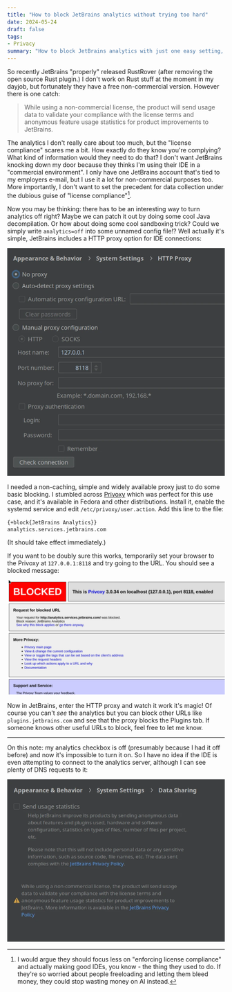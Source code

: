 ```yaml
---
title: "How to block JetBrains analytics without trying too hard"
date: 2024-05-24
draft: false
tags:
- Privacy
summary: "How to block JetBrains analytics with just one easy setting, already built into their IDE."
---
```


So recently JetBrains "properly" released RustRover (after removing the open source Rust plugin.) I don't work on Rust stuff at the moment in my dayjob, but fortunately they have a free non-commercial version. However there is one catch:

> While using a non-commercial license, the product will send usage data to validate your compliance with the license terms and anonymous feature usage statistics for product improvements to JetBrains.

The analytics I don't really care about too much, but the "license compliance" scares me a bit. How exactly do they know you're complying? What kind of information would they need to do that? I don't want JetBrains knocking down my door because they thinks I'm using their IDE in a "commercial environment". I only have one JetBrains account that's tied to my employers e-mail, but I use it a lot for non-commercial purposes too. More importantly, I don't want to set the precedent for data collection under the dubious guise of "license compliance"[^1].

Now you may be thinking: there has to be an interesting way to turn analytics off right? Maybe we can patch it out by doing some cool Java decompilation. Or how about doing some cool sandboxing trick? Could we simply write `analytics=off` into some unnamed config file!? Well actually it's simple, JetBrains includes a HTTP proxy option for IDE connections:

![The settings page for setting up proxies.](proxy.webp)

I needed a non-caching, simple and widely available proxy just to do some basic blocking. I stumbled across [Privoxy](https://www.privoxy.org/) which was perfect for this use case, and it's available in Fedora and other distributions. Install it, enable the systemd service and edit `/etc/privoxy/user.action`. Add this line to the file:

```
{+block{JetBrains Analytics}}
analytics.services.jetbrains.com
```
(It should take effect immediately.)

If you want to be doubly sure this works, temporarily set your browser to the Privoxy at `127.0.0.1:8118` and try going to the URL. You should see a blocked message:

![What you should see in your web browser.](blocked.webp)

Now in JetBrains, enter the HTTP proxy and watch it work it's magic! Of course you can't _see_ the analytics but you can block other URLs like `plugins.jetbrains.com` and see that the proxy blocks the Plugins tab. If someone knows other useful URLs to block, feel free to let me know.

---

On this note: my analytics checkbox is off (presumably because I had it off before) and now it's impossible to turn it on. So I have no idea if the IDE is even attempting to connect to the analytics server, although I can see plenty of DNS requests to it:

![Is this a bug?](analytics.webp)

[^1]: I would argue they should focus less on "enforcing license compliance" and actually making good IDEs, you know - the thing they used to do. If they're so worried about people freeloading and letting them bleed money, they could stop wasting money on AI instead.
